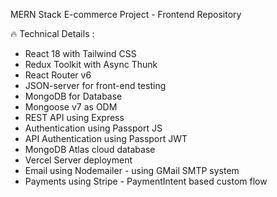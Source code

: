 MERN Stack E-commerce Project - Frontend Repository

🔥 Technical Details :
- React 18 with Tailwind CSS
- Redux Toolkit with Async Thunk
- React Router v6
- JSON-server for front-end testing
- MongoDB for Database
- Mongoose v7 as ODM
- REST API using Express
- Authentication using Passport JS
- API Authentication using Passport JWT
- MongoDB Atlas cloud database
- Vercel Server deployment
- Email using Nodemailer - using GMail SMTP system
- Payments using Stripe - PaymentIntent based custom flow


